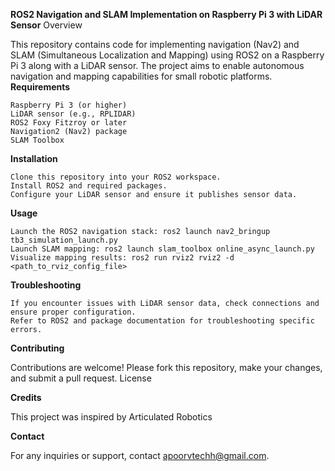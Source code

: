 **ROS2 Navigation and SLAM Implementation on Raspberry Pi 3 with LiDAR Sensor**
Overview

This repository contains code for implementing navigation (Nav2) and SLAM (Simultaneous Localization and Mapping) using ROS2 on a Raspberry Pi 3 along with a LiDAR sensor. The project aims to enable autonomous navigation and mapping capabilities for small robotic platforms.
**Requirements**

    Raspberry Pi 3 (or higher)
    LiDAR sensor (e.g., RPLIDAR)
    ROS2 Foxy Fitzroy or later
    Navigation2 (Nav2) package
    SLAM Toolbox

**Installation**

    Clone this repository into your ROS2 workspace.
    Install ROS2 and required packages.
    Configure your LiDAR sensor and ensure it publishes sensor data.
    

**Usage**

    Launch the ROS2 navigation stack: ros2 launch nav2_bringup tb3_simulation_launch.py
    Launch SLAM mapping: ros2 launch slam_toolbox online_async_launch.py
    Visualize mapping results: ros2 run rviz2 rviz2 -d <path_to_rviz_config_file>
    

**Troubleshooting**

    If you encounter issues with LiDAR sensor data, check connections and ensure proper configuration.
    Refer to ROS2 and package documentation for troubleshooting specific errors.

**Contributing**

Contributions are welcome! Please fork this repository, make your changes, and submit a pull request.
License


**Credits**

This project was inspired by Articulated Robotics

**Contact**

For any inquiries or support, contact apoorvtechh@gmail.com.
